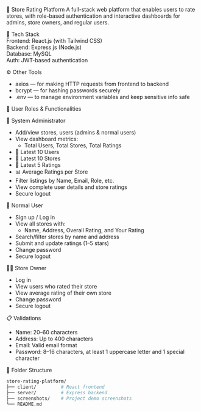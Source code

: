 🌟 Store Rating Platform
A full-stack web platform that enables users to rate stores, with role-based authentication and interactive dashboards for admins, store owners, and regular users.

🚀 Tech Stack  
Frontend: React.js (with Tailwind CSS)  
Backend: Express.js (Node.js)  
Database: MySQL  
Auth: JWT-based authentication  

⚙️ Other Tools  
- axios — for making HTTP requests from frontend to backend  
- bcrypt — for hashing passwords securely  
- .env — to manage environment variables and keep sensitive info safe  

👥 User Roles & Functionalities  

🔑 System Administrator  
- Add/view stores, users (admins & normal users)  
- View dashboard metrics:  
  - Total Users, Total Stores, Total Ratings  
- 🔄 Latest 10 Users  
- 🏪 Latest 10 Stores  
- 🌟 Latest 5 Ratings  
- 📊 Average Ratings per Store  
- Filter listings by Name, Email, Role, etc.  
- View complete user details and store ratings  
- Secure logout  

👤 Normal User  
- Sign up / Log in  
- View all stores with:  
  - Name, Address, Overall Rating, and Your Rating  
- Search/filter stores by name and address  
- Submit and update ratings (1–5 stars)  
- Change password  
- Secure logout  

🧑‍💼 Store Owner  
- Log in  
- View users who rated their store  
- View average rating of their own store  
- Change password  
- Secure logout  

📋 Validations  
- Name: 20–60 characters  
- Address: Up to 400 characters  
- Email: Valid email format  
- Password: 8–16 characters, at least 1 uppercase letter and 1 special character  

📁 Folder Structure  
```bash
store-rating-platform/
├── client/         # React frontend
├── server/         # Express backend
├── screenshots/    # Project demo screenshots
└── README.md
